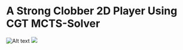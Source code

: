 # A Strong Clobber 2D Player Using CGT MCTS-Solver

![Alt text](./https://github.com/mirzaabdulwahab1612/clobber-cgt-mcts-solver-player/blob/main/mcts-solver.svg)
<img src="./https://github.com/mirzaabdulwahab1612/clobber-cgt-mcts-solver-player/blob/main/mcts-solver.svg">

